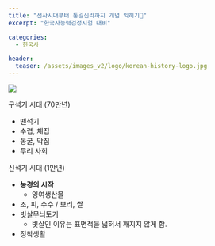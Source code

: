 ```yaml
---
title: "선사시대부터 통일신라까지 개념 익히기"
excerpt: "한국사능력검정시험 대비"

categories:
  - 한국사

header:
  teaser: /assets/images_v2/logo/korean-history-logo.jpg
---
```


![](https://eliotjang.github.io/assets/images_v2/logo/korean-history-logo.jpg)

구석기 시대 (70만년)
- 뗀석기
- 수렵, 채집
- 동굴, 막집
- 무리 사회

신석기 시대 (1만년)
- **농경의 시작**
  - 잉여생산물
- 조, 피, 수수 / 보리, 쌀
- 빗살무늬토기
  - 빗살인 이유는 표면적을 넓혀서 깨지지 않게 함.
- 정착생활